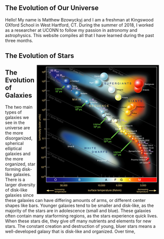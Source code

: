 ## The Evolution of Our Universe
Hello! My name is Matthew Bzowyckyj and I am a freshman at Kingswood OXford School in West Hartford, CT. During the summer of 2018, I worked as a researcher at UCONN to follow my passion in astronomy and astrophysics. This website compiles all that I have learned during the past three months. 


## The Evolution of Stars

<img align="right" src="Hertzsprung-Russel_Diagram.png"> 









## The Evolution of Galaxies
  The two main types of galaxies we see in the universe are the more disorganized, spherical elliptical galaxies and the more organized, star forming disk-like galaxies. There is a larger diversity of disk-like galaxies since these galaxies can have differing amounts of arms, or different center shapes like bars.
  Younger galaxies tend to be smaller and disk-like, as the majority of the stars are in adolescence (small and blue). These galaxies often contain many starforming regions, as the stars experience quick lives. When these stars die, they give off many nutrients and elements for new stars. The constant creation and destruction of young, bluer stars means a well-developed galaxy that is disk-like and organized. Over time,
